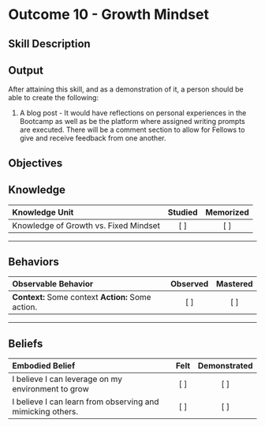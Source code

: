 # Outcome 10 - Growth Mindset

**Skill Description**
----------



**Output**
----------
After attaining this skill, and as a demonstration of it, a person should be able to create the following:
1. A blog post - It would have reflections on personal experiences in the Bootcamp as well as be the platform where assigned writing prompts are executed. There will be a comment section to allow for Fellows to give and receive feedback from one another.


**Objectives**
----------

## **Knowledge**


| Knowledge Unit   |      Studied      | Memorized |
|:-------------|:------------------:|:--------:|
| Knowledge of Growth vs. Fixed Mindset | [ ] |    [ ] |


----------


## **Behaviors**


| Observable Behavior   |      Observed      | Mastered |
|:-------------|:------------------:|:--------:|
| **Context:**  Some context **Action:** Some action. | [ ] |    [ ] |

----------


## **Beliefs**


| Embodied Belief   |      Felt      | Demonstrated |
|:-------------|:------------------:|:--------:|
| I believe I can leverage on my environment to grow |   [ ]   |   [ ] |
| I believe I can learn from observing and mimicking others.|   [ ]   |   [ ] |
